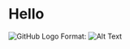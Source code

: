 # Hello #
![GitHub Logo](https://commons.wikimedia.org/wiki/File:Test.png)
Format: ![Alt Text](url)
